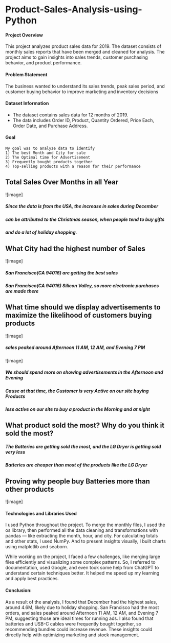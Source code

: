 # Product-Sales-Analysis-using-Python

#### Project Overview
  This project analyzes product sales data for 2019. The dataset consists of monthly sales reports that have been merged and cleaned for analysis. The project aims to gain insights into sales trends, customer purchasing behavior, and product performance.

#### Problem Statement 
The business wanted to understand its sales trends, peak sales period, and customer buying behavior to improve marketing and inventory decisions

#### Dataset Information
- The dataset contains sales data for 12 months of 2019.
- The data includes Order ID, Product, Quantity Ordered, Price Each, Order Date, and Purchase Address.

#### Goal 
    My goal was to analyze data to identify
    1) The best Month and City for sale
    2) The Optimal time for Advertisement
    3) Frequently bought products together
    4) Top-selling products with a reason for their performance


## Total Sales Over Months in all Year
![image]

##### Since the data is from the USA, the increase in sales during December
##### can be attributed to the Christmas season, when people tend to buy gifts
##### and do a lot of holiday shopping.

## What City had the highest number of Sales
![image]
##### San Francisco(CA 94016) are getting the best sales
##### San Francisco(CA 94016) Silicon Valley, so more electronic purchases are made there

##  What time should we display advertisements to maximize the likelihood of customers buying products
![image]
##### sales peaked around Afternoon 11 AM, 12 AM, and Evening 7 PM

![image]
##### We should spend more on showing advertisements in the Afternoon and Evening
##### Cause at that time, the Customer is very Active on our site buying Products
##### less active on our site to buy a product in the Morning and at night

## What product sold the most? Why do you think it sold the most?
##### The Batteries are getting sold the most, and the LG Dryer is getting sold very less
##### Batteries are cheaper than most of the products like the LG Dryer

## Proving why people buy Batteries more than other products
![image]





#### Technologies and Libraries Used
I used Python throughout the project. To merge the monthly files, I used the os library, then performed all the data cleaning and transformations with pandas — like extracting the month, hour, and city. For calculating totals and other stats, I used NumPy. And to present insights visually, I built charts using matplotlib and seaborn.
  
While working on the project, I faced a few challenges, like merging large files efficiently and visualizing some complex patterns. So, I referred to documentation, used Google, and even took some help from ChatGPT to understand certain techniques better. It helped me speed up my learning and apply best practices.


#### Conclusion:
As a result of the analysis, I found that December had the highest sales, around 4.6M, likely due to holiday shopping. San Francisco had the most orders, and sales peaked around Afternoon 11 AM, 12 AM, and Evening 7 PM, suggesting those are ideal times for running ads. I also found that batteries and USB-C cables were frequently bought together, so recommending bundles could increase revenue. These insights could directly help with optimizing marketing and stock management.
